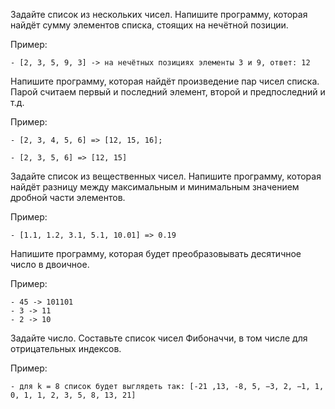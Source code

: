 Задайте список из нескольких чисел. Напишите программу, которая найдёт сумму элементов списка, стоящих на нечётной позиции.

Пример:

    - [2, 3, 5, 9, 3] -> на нечётных позициях элементы 3 и 9, ответ: 12
    
Напишите программу, которая найдёт произведение пар чисел списка. Парой считаем первый и последний элемент, второй и предпоследний и т.д.

Пример:

    - [2, 3, 4, 5, 6] => [12, 15, 16];
    
    - [2, 3, 5, 6] => [12, 15]
    
Задайте список из вещественных чисел. Напишите программу, которая найдёт разницу между максимальным и минимальным значением дробной части элементов.

Пример:

    - [1.1, 1.2, 3.1, 5.1, 10.01] => 0.19
    
Напишите программу, которая будет преобразовывать десятичное число в двоичное.

Пример:

    - 45 -> 101101
    - 3 -> 11
    - 2 -> 10
    
Задайте число. Составьте список чисел Фибоначчи, в том числе для отрицательных индексов.

Пример:

    - для k = 8 список будет выглядеть так: [-21 ,13, -8, 5, −3, 2, −1, 1, 0, 1, 1, 2, 3, 5, 8, 13, 21]
